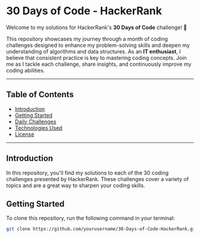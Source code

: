 # 30 Days of Code - HackerRank

Welcome to my solutions for HackerRank's **30 Days of Code** challenge! 🚀 

This repository showcases my journey through a month of coding challenges designed to enhance my problem-solving skills and deepen my understanding of algorithms and data structures. As an **IT enthusiast**, I believe that consistent practice is key to mastering coding concepts. Join me as I tackle each challenge, share insights, and continuously improve my coding abilities. 

---

## **Table of Contents**
- [Introduction](#introduction)
- [Getting Started](#getting-started)
- [Daily Challenges](#daily-challenges)
- [Technologies Used](#technologies-used)
- [License](#license)

---

## **Introduction**
In this repository, you'll find my solutions to each of the 30 coding challenges presented by HackerRank. These challenges cover a variety of topics and are a great way to sharpen your coding skills.

## **Getting Started**
To clone this repository, run the following command in your terminal:
```bash
git clone https://github.com/yourusername/30-Days-of-Code-HackerRank.git
